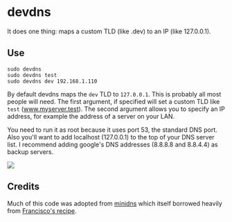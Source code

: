 devdns
==========

It does one thing: maps a custom TLD (like .dev) to an IP (like 127.0.0.1).

## Use

    sudo devdns
    sudo devdns test
    sudo devdns dev 192.168.1.110

By default devdns maps the `dev` TLD to `127.0.0.1`. This is probably all most people will need. The first argument, if specified will set a custom TLD like `test` (www.myserver.test). The second argument allows you to specify an IP address, for example the address of a server on your LAN.

You need to run it as root because it uses port 53, the standard DNS port. Also you'll want to add localhost (127.0.0.1) to the top of your DNS server list. I recommend adding google's DNS addresses (8.8.8.8 and 8.8.4.4) as backup servers.

![](http://raw.github.com/colevscode/devdns/master/dnsconfig.png)

## Credits

Much of this code was adopted from [minidns](https://code.google.com/p/minidns/) which itself borrowed heavily from [Francisco's recipe](http://code.activestate.com/recipes/491264-mini-fake-dns-server/).
